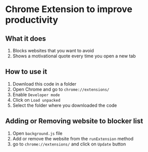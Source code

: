 # Chrome Extension to improve productivity

## What it does
1. Blocks websites that you want to avoid
1. Shows a motivational quote every time you open a new tab


## How to use it
1. Download this code in a folder
1. Open Chrome and go to `chrome://extensions/`
1. Enable `Developer mode`
1. Click on `Load unpacked`
1. Select the folder where you downloaded the code 

## Adding or Removing website to blocker list
1. Open `background.js` file
1. Add or remove the website from the `runExtension` method
1. go to `chrome://extensions/` and click on `Update` button